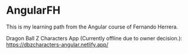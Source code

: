 # AngularFH

This is my learning path from the Angular course of Fernando Herrera.

Dragon Ball Z Characters App (Currently offline due to owner decision.):
https://dbzcharacters-angular.netlify.app/
